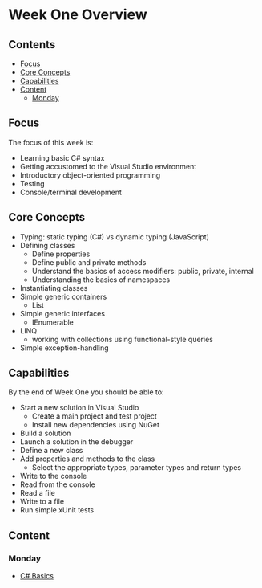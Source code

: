 # Week One Overview

## Contents

 - [Focus](#focus)
 - [Core Concepts](#core-concepts)
 - [Capabilities](#capabilities)
 - [Content](#content)
   - [Monday](#monday)


## Focus

The focus of this week is:

 - Learning basic C# syntax
 - Getting accustomed to the Visual Studio environment
 - Introductory object-oriented programming
 - Testing
 - Console/terminal development


## Core Concepts

 - Typing: static typing (C#) vs dynamic typing (JavaScript)
 - Defining classes
   - Define properties
   - Define public and private methods
   - Understand the basics of access modifiers: public, private, internal
   - Understanding the basics of namespaces
 - Instantiating classes
 - Simple generic containers
   - List<T>
 - Simple generic interfaces
   - IEnumerable<T>
 - LINQ
   - working with collections using functional-style queries
 - Simple exception-handling


## Capabilities

By the end of Week One you should be able to:

  - Start a new solution in Visual Studio
	- Create a main project and test project
	- Install new dependencies using NuGet
  - Build a solution
  - Launch a solution in the debugger
  - Define a new class
  - Add properties and methods to the class
	- Select the appropriate types, parameter types and return types
  - Write to the console
  - Read from the console
  - Read a file
  - Write to a file
  - Run simple xUnit tests


## Content

### Monday  

 - [C# Basics](basics.md)
